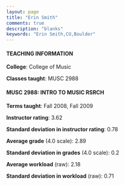 ```yaml
---
layout: page
title: "Erin Smith" 
comments: true
description: "blanks"
keywords: "Erin Smith,CU,Boulder"
---
```

<head>
<script src="https://ajax.googleapis.com/ajax/libs/jquery/2.1.3/jquery.min.js"></script>
<script src="https://dl.dropboxusercontent.com/s/pc42nxpaw1ea4o9/highcharts.js?dl=0"></script>
<!-- <script src="../assets/js/highcharts.js"></script> -->
<style type="text/css">@font-face {
	font-family: "Bebas Neue";
	src: url(https://www.filehosting.org/file/details/544349/BebasNeue Regular.otf) format("opentype");
	}
	h1.Bebas { 
		font-family: "Bebas Neue", Verdana, Tahoma;
	}
</style>
</head>
	   
#### TEACHING INFORMATION

**College**: College of Music

**Classes taught**: MUSC 2988

#### MUSC 2988: INTRO TO MUSIC RSRCH

**Terms taught**: Fall 2008, Fall 2009

**Instructor rating**: 3.62

**Standard deviation in instructor rating**: 0.78

**Average grade** (4.0 scale): 2.89

**Standard deviation in grades** (4.0 scale): 0.2

**Average workload** (raw): 2.18

**Standard deviation in workload** (raw): 0.71

